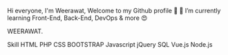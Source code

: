 Hi everyone, I'm Weerawat, Welcome to my Github profile 👋
🌱 I’m currently learning Front-End, Back-End, DevOps & more 😍

WEERAWAT.

Skill
  HTML
  PHP
  CSS
  BOOTSTRAP
  Javascript
  jQuery
  SQL
  Vue.js
  Node.js
